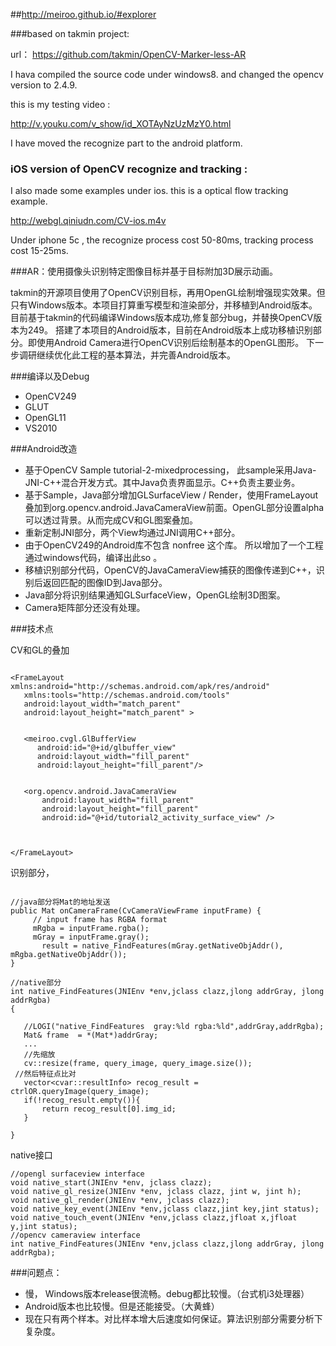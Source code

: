 ##http://meiroo.github.io/#explorer

###based on takmin project:

url： https://github.com/takmin/OpenCV-Marker-less-AR

I hava compiled the source code under windows8. and changed the opencv version to 2.4.9.

this is my testing video : 

http://v.youku.com/v_show/id_XOTAyNzUzMzY0.html 

I have moved the recognize part to the android platform.

### iOS version of OpenCV recognize and tracking : 

I also made some examples under ios. this is a optical flow tracking example.

http://webgl.qiniudn.com/CV-ios.m4v

Under iphone 5c , the recognize process cost 50-80ms, tracking process cost 15-25ms.

###AR：使用摄像头识别特定图像目标并基于目标附加3D展示动画。

takmin的开源项目使用了OpenCV识别目标，再用OpenGL绘制增强现实效果。但只有Windows版本。本项目打算重写模型和渲染部分，并移植到Android版本。
目前基于takmin的代码编译Windows版本成功,修复部分bug，并替换OpenCV版本为249。
搭建了本项目的Android版本，目前在Android版本上成功移植识别部分。即使用Android Camera进行OpenCV识别后绘制基本的OpenGL图形。 下一步调研继续优化此工程的基本算法，并完善Android版本。

###编译以及Debug
 * OpenCV249
 * GLUT
 * OpenGL11
 * VS2010

###Android改造
 * 基于OpenCV Sample tutorial-2-mixedprocessing， 此sample采用Java-JNI-C++混合开发方式。其中Java负责界面显示。C++负责主要业务。
 * 基于Sample，Java部分增加GLSurfaceView / Render，使用FrameLayout叠加到org.opencv.android.JavaCameraView前面。OpenGL部分设置alpha可以透过背景。从而完成CV和GL图案叠加。
 * 重新定制JNI部分，两个View均通过JNI调用C++部分。
 * 由于OpenCV249的Android库不包含 nonfree 这个库。 所以增加了一个工程通过windows代码，编译出此so 。
 * 移植识别部分代码，OpenCV的JavaCameraView捕获的图像传递到C++，识别后返回匹配的图像ID到Java部分。
 * Java部分将识别结果通知GLSurfaceView，OpenGL绘制3D图案。
 * Camera矩阵部分还没有处理。
 
 ###技术点
 
 CV和GL的叠加
 
 ```
 
 <FrameLayout xmlns:android="http://schemas.android.com/apk/res/android"
    xmlns:tools="http://schemas.android.com/tools"
    android:layout_width="match_parent"
    android:layout_height="match_parent" >
    
    
    <meiroo.cvgl.GlBufferView
	   android:id="@+id/glbuffer_view"
	   android:layout_width="fill_parent"
	   android:layout_height="fill_parent"/>
	    

    <org.opencv.android.JavaCameraView
        android:layout_width="fill_parent"
        android:layout_height="fill_parent"
        android:id="@+id/tutorial2_activity_surface_view" />
    
    

</FrameLayout>
 ```
 
 
 识别部分，
 
 ```
 
 //java部分将Mat的地址发送
 public Mat onCameraFrame(CvCameraViewFrame inputFrame) {
      // input frame has RGBA format
      mRgba = inputFrame.rgba();
      mGray = inputFrame.gray();
  		result = native_FindFeatures(mGray.getNativeObjAddr(), mRgba.getNativeObjAddr());
}

//native部分
int native_FindFeatures(JNIEnv *env,jclass clazz,jlong addrGray, jlong addrRgba)
{
	
	//LOGI("native_FindFeatures  gray:%ld rgba:%ld",addrGray,addrRgba);
	Mat& frame  = *(Mat*)addrGray;
	...
	//先缩放
	cv::resize(frame, query_image, query_image.size());
  //然后特征点比对
	vector<cvar::resultInfo> recog_result = ctrlOR.queryImage(query_image);
	if(!recog_result.empty()){
		return recog_result[0].img_id;
	}
	
}
 ```
 
 native接口
 ```
 //opengl surfaceview interface
 void native_start(JNIEnv *env, jclass clazz);
void native_gl_resize(JNIEnv *env, jclass clazz, jint w, jint h);
void native_gl_render(JNIEnv *env, jclass clazz);
void native_key_event(JNIEnv *env,jclass clazz,jint key,jint status);
void native_touch_event(JNIEnv *env,jclass clazz,jfloat x,jfloat y,jint status);
//opencv cameraview interface 
int native_FindFeatures(JNIEnv *env,jclass clazz,jlong addrGray, jlong addrRgba);
 ```
 
 ###问题点：
  * 慢， Windows版本release很流畅。debug都比较慢。（台式机i3处理器）
  * Android版本也比较慢。但是还能接受。（大黄蜂）
  * 现在只有两个样本。对比样本增大后速度如何保证。算法识别部分需要分析下复杂度。

